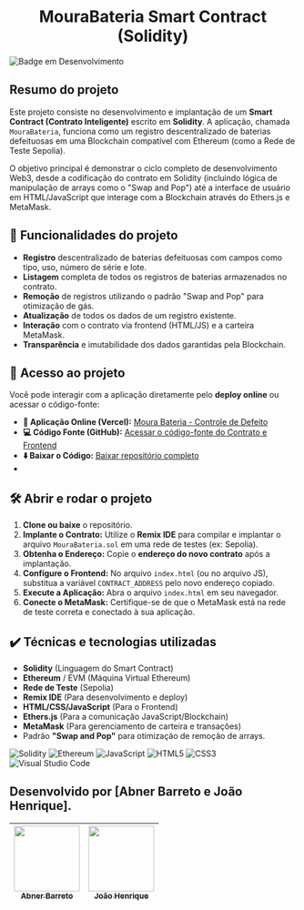 # <h1 align="center"> MouraBateria Smart Contract (Solidity) </h1>
![Badge em Desenvolvimento](http://img.shields.io/static/v1?label=STATUS&message=%20DESENVOLVIDO&color=GREEN&style=for-the-badge)

## Resumo do projeto
Este projeto consiste no desenvolvimento e implantação de um **Smart Contract (Contrato Inteligente)** escrito em **Solidity**. A aplicação, chamada `MouraBateria`, funciona como um registro descentralizado de baterias defeituosas em uma Blockchain compatível com Ethereum (como a Rede de Teste Sepolia).

O objetivo principal é demonstrar o ciclo completo de desenvolvimento Web3, desde a codificação do contrato em Solidity (incluindo lógica de manipulação de arrays como o "Swap and Pop") até a interface de usuário em HTML/JavaScript que interage com a Blockchain através do Ethers.js e MetaMask.

## 🔨 Funcionalidades do projeto

- **Registro** descentralizado de baterias defeituosas com campos como tipo, uso, número de série e lote.
- **Listagem** completa de todos os registros de baterias armazenados no contrato.
- **Remoção** de registros utilizando o padrão "Swap and Pop" para otimização de gás.
- **Atualização** de todos os dados de um registro existente.
- **Interação** com o contrato via frontend (HTML/JS) e a carteira MetaMask.
- **Transparência** e imutabilidade dos dados garantidas pela Blockchain.

## 📁 Acesso ao projeto

Você pode interagir com a aplicação diretamente pelo **deploy online** ou acessar o código-fonte:

- **🔗 Aplicação Online (Vercel):** [Moura Bateria - Controle de Defeito](https://moura-desafio.vercel.app/#)
- **💻 Código Fonte (GitHub):** [Acessar o código-fonte do Contrato e Frontend](URL_DO_SEU_REPOSITORIO)
- **⬇️ Baixar o Código:** [Baixar repositório completo](URL_DE_DOWNLOAD_DO_SEU_REPOSITORIO)
- 
## 🛠️ Abrir e rodar o projeto

1. **Clone ou baixe** o repositório.
2. **Implante o Contrato:** Utilize o **Remix IDE** para compilar e implantar o arquivo `MouraBateria.sol` em uma rede de testes (ex: Sepolia).
3. **Obtenha o Endereço:** Copie o **endereço do novo contrato** após a implantação.
4. **Configure o Frontend:** No arquivo `index.html` (ou no arquivo JS), substitua a variável `CONTRACT_ADDRESS` pelo novo endereço copiado.
5. **Execute a Aplicação:** Abra o arquivo `index.html` em seu navegador.
6. **Conecte o MetaMask:** Certifique-se de que o MetaMask está na rede de teste correta e conectado à sua aplicação.

## ✔️ Técnicas e tecnologias utilizadas

- **Solidity** (Linguagem do Smart Contract)
- **Ethereum** / EVM (Máquina Virtual Ethereum)
- **Rede de Teste** (Sepolia)
- **Remix IDE** (Para desenvolvimento e deploy)
- **HTML/CSS/JavaScript** (Para o Frontend)
- **Ethers.js** (Para a comunicação JavaScript/Blockchain)
- **MetaMask** (Para gerenciamento de carteira e transações)
- Padrão **"Swap and Pop"** para otimização de remoção de arrays.

![Solidity](https://img.shields.io/badge/Solidity-363636?style=for-the-badge&logo=solidity&logoColor=white)
![Ethereum](https://img.shields.io/badge/Ethereum-3C3C3D?style=for-the-badge&logo=Ethereum&logoColor=white)
![JavaScript](https://img.shields.io/badge/JavaScript-F7DF1E?style=for-the-badge&logo=javascript&logoColor=black)
![HTML5](https://img.shields.io/badge/HTML5-E34F26?style=for-the-badge&logo=html5&logoColor=white)
![CSS3](https://img.shields.io/badge/CSS3-1572B6?style=for-the-badge&logo=css3&logoColor=white)
![Visual Studio Code](https://img.shields.io/badge/Visual%20Studio%20Code-007ACC?style=for-the-badge&logo=visual-studio-code&logoColor=white)

## Desenvolvido por [Abner Barreto e João Henrique].

| [<img loading="lazy" src="https://avatars.githubusercontent.com/u/166763846?v=4" width=115><br><sub>Abner Barreto</sub>](https://github.com/AbnerBarretto) | [<img loading="lazy" src="https://github.com/lordpipoca.png" width=115><br><sub>João Henrique</sub>](https://github.com/lordpipoca) |
| :---: | :---: |
